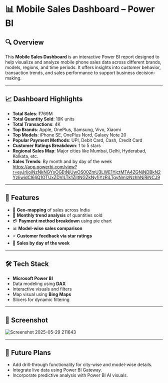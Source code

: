 # 📊 Mobile Sales Dashboard – Power BI


## 🔍 Overview
This **Mobile Sales Dashboard** is an interactive Power BI report designed to help visualize and analyze mobile phone sales data across different brands, models, regions, and time periods. It offers insights into customer behavior, transaction trends, and sales performance to support business decision-making.

---

## 📈 Dashboard Highlights
- **Total Sales**: ₹769M
- **Total Quantity Sold**: 19K units
- **Total Transactions**: 4K
- **Top Brands**: Apple, OnePlus, Samsung, Vivo, Xiaomi
- **Top Models**: iPhone SE, OnePlus Nord, Galaxy Note 20
- **Popular Payment Methods**: UPI, Debit Card, Cash, Credit Card
- **Customer Ratings Breakdown**: 1 to 5 stars
- **Regional Sales Map**: Major cities like Mumbai, Delhi, Hyderabad, Kolkata, etc.
- **Sales Trends**: By month and by day of the week
https://app.powerbi.com/view?r=eyJrIjoiNzNkNGYxOGEtNjUwOS00ZmU3LWE1YjctMTA4ZGNjNDBkN2YzIiwidCI6IjQ1OTUxZDVlLTk1ZjItNGZkNy1iYzRjLTgyNmIzNzhhNjRiNCJ9
---

## 📌 Features
- 📍 **Geo-mapping** of sales across India
- 📅 **Monthly trend analysis** of quantities sold
- 💳 **Payment method breakdown** using pie chart
- 📊 **Model-wise sales comparison**
- ⭐ **Customer feedback via star ratings**
- 📆 **Sales by day of the week**

---

## 🛠️ Tech Stack
- **Microsoft Power BI**
- Data modeling using **DAX**
- Interactive visuals and filters
- Map visual using **Bing Maps**
- Slicers for dynamic filtering

---

## 📌 Screenshot
![Screenshot 2025-05-29 211643](https://github.com/user-attachments/assets/bfc344ba-80a4-4d6f-bc46-c546627c07ce)

---

## 🔮 Future Plans
- Add drill-through functionality for city-wise and model-wise details.
- Integrate live data using Power BI Gateway.
- Incorporate predictive analysis with Power BI AI visuals.


